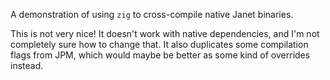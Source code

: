 A demonstration of using `zig` to cross-compile native Janet binaries.

This is not very nice! It doesn't work with native dependencies, and I'm not completely sure how to change that. It also duplicates some compilation flags from JPM, which would maybe be better as some kind of overrides instead.

